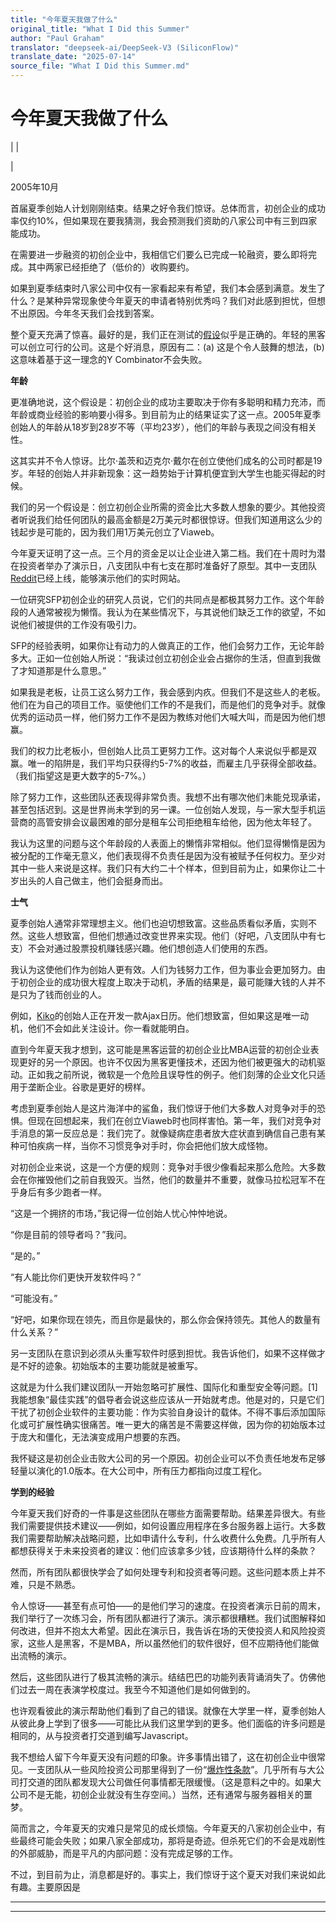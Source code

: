 ```yaml
---
title: "今年夏天我做了什么"
original_title: "What I Did this Summer"
author: "Paul Graham"
translator: "deepseek-ai/DeepSeek-V3 (SiliconFlow)"
translate_date: "2025-07-14"
source_file: "What I Did this Summer.md"
---
```


# 今年夏天我做了什么

| | [](index.html)  

| [](https://s.turbifycdn.com/aah/paulgraham/what-i-did-this-summer-11.gif)  

  

2005年10月  

首届夏季创始人计划刚刚结束。结果之好令我们惊讶。总体而言，初创企业的成功率仅约10%，但如果现在要我猜测，我会预测我们资助的八家公司中有三到四家能成功。  

在需要进一步融资的初创企业中，我相信它们要么已完成一轮融资，要么即将完成。其中两家已经拒绝了（低价的）收购要约。  

如果到夏季结束时八家公司中仅有一家看起来有希望，我们本会感到满意。发生了什么？是某种异常现象使今年夏天的申请者特别优秀吗？我们对此感到担忧，但想不出原因。今年冬天我们会找到答案。  

整个夏天充满了惊喜。最好的是，我们正在测试的[假设](hiring.html)似乎是正确的。年轻的黑客可以创立可行的公司。这是个好消息，原因有二：(a) 这是个令人鼓舞的想法，(b) 这意味着基于这一理念的Y Combinator不会失败。  

**年龄**  

更准确地说，这个假设是：初创企业的成功主要取决于你有多聪明和精力充沛，而年龄或商业经验的影响要小得多。到目前为止的结果证实了这一点。2005年夏季创始人的年龄从18岁到28岁不等（平均23岁），他们的年龄与表现之间没有相关性。  

这其实并不令人惊讶。比尔·盖茨和迈克尔·戴尔在创立使他们成名的公司时都是19岁。年轻的创始人并非新现象：这一趋势始于计算机便宜到大学生也能买得起的时候。  

我们的另一个假设是：创立初创企业所需的资金比大多数人想象的要少。其他投资者听说我们给任何团队的最高金额是2万美元时都很惊讶。但我们知道用这么少的钱起步是可能的，因为我们用1万美元创立了Viaweb。  

今年夏天证明了这一点。三个月的资金足以让企业进入第二档。我们在十周时为潜在投资者举办了演示日，八支团队中有七支在那时准备好了原型。其中一支团队[Reddit](http://reddit.com)已经上线，能够演示他们的实时网站。  

一位研究SFP初创企业的研究人员说，它们的共同点是都极其努力工作。这个年龄段的人通常被视为懒惰。我认为在某些情况下，与其说他们缺乏工作的欲望，不如说他们被提供的工作没有吸引力。  

SFP的经验表明，如果你让有动力的人做真正的工作，他们会努力工作，无论年龄多大。正如一位创始人所说：“我读过创立初创企业会占据你的生活，但直到我做了才知道那是什么意思。”  

如果我是老板，让员工这么努力工作，我会感到内疚。但我们不是这些人的老板。他们在为自己的项目工作。驱使他们工作的不是我们，而是他们的竞争对手。就像优秀的运动员一样，他们努力工作不是因为教练对他们大喊大叫，而是因为他们想赢。  

我们的权力比老板小，但创始人比员工更努力工作。这对每个人来说似乎都是双赢。唯一的陷阱是，我们平均只获得约5-7%的收益，而雇主几乎获得全部收益。（我们指望这是更大数字的5-7%。）  

除了努力工作，这些团队还表现得非常负责。我想不出有哪次他们未能兑现承诺，甚至包括迟到。这是世界尚未学到的另一课。一位创始人发现，与一家大型手机运营商的高管安排会议最困难的部分是租车公司拒绝租车给他，因为他太年轻了。  

我认为这里的问题与这个年龄段的人表面上的懒惰非常相似。他们显得懒惰是因为被分配的工作毫无意义，他们表现得不负责任是因为没有被赋予任何权力。至少对其中一些人来说是这样。我们只有大约二十个样本，但到目前为止，如果你让二十岁出头的人自己做主，他们会挺身而出。  

**士气**  

夏季创始人通常非常理想主义。他们也迫切想致富。这些品质看似矛盾，实则不然。这些人想致富，但他们想通过改变世界来实现。他们（好吧，八支团队中有七支）不会对通过股票投机赚钱感兴趣。他们想创造人们使用的东西。  

我认为这使他们作为创始人更有效。人们为钱努力工作，但为事业会更加努力。由于初创企业的成功很大程度上取决于动机，矛盾的结果是，最可能赚大钱的人并不是只为了钱而创业的人。  

例如，[Kiko](http://kiko.com)的创始人正在开发一款Ajax日历。他们想致富，但如果这是唯一动机，他们不会如此关注设计。你一看就能明白。  

直到今年夏天我才想到，这可能是黑客运营的初创企业比MBA运营的初创企业表现更好的另一个原因。也许不仅因为黑客更懂技术，还因为他们被更强大的动机驱动。正如我之前所说，微软是一个危险且误导性的例子。他们刻薄的企业文化只适用于垄断企业。谷歌是更好的榜样。  

考虑到夏季创始人是这片海洋中的鲨鱼，我们惊讶于他们大多数人对竞争对手的恐惧。但现在回想起来，我们在创立Viaweb时也同样害怕。第一年，我们对竞争对手消息的第一反应总是：我们完了。就像疑病症患者放大症状直到确信自己患有某种可怕疾病一样，当你不习惯竞争对手时，你会把他们放大成怪物。  

对初创企业来说，这是一个方便的规则：竞争对手很少像看起来那么危险。大多数会在你摧毁他们之前自我毁灭。当然，他们的数量并不重要，就像马拉松冠军不在乎身后有多少跑者一样。  

“这是一个拥挤的市场，”我记得一位创始人忧心忡忡地说。  

“你是目前的领导者吗？”我问。  

“是的。”  

“有人能比你们更快开发软件吗？”  

“可能没有。”  

“好吧，如果你现在领先，而且你是最快的，那么你会保持领先。其他人的数量有什么关系？”  

另一支团队在意识到必须从头重写软件时感到担忧。我告诉他们，如果不这样做才是不好的迹象。初始版本的主要功能就是被重写。  

这就是为什么我们建议团队一开始忽略可扩展性、国际化和重型安全等问题。[1] 我能想象“最佳实践”的倡导者会说这些应该从一开始就考虑。他是对的，只是它们干扰了初创企业软件的主要功能：作为实验自身设计的载体。不得不事后添加国际化或可扩展性确实很痛苦。唯一更大的痛苦是不需要这样做，因为你的初始版本过于庞大和僵化，无法演变成用户想要的东西。  

我怀疑这是初创企业击败大公司的另一个原因。初创企业可以不负责任地发布足够轻量以演化的1.0版本。在大公司中，所有压力都指向过度工程化。  

**学到的经验**  

今年夏天我们好奇的一件事是这些团队在哪些方面需要帮助。结果差异很大。有些我们需要提供技术建议——例如，如何设置应用程序在多台服务器上运行。大多数我们需要帮助解决战略问题，比如申请什么专利，什么收费什么免费。几乎所有人都想获得关于未来投资者的建议：他们应该拿多少钱，应该期待什么样的条款？  

然而，所有团队都很快学会了如何处理专利和投资者等问题。这些问题本质上并不难，只是不熟悉。  

令人惊讶——甚至有点可怕——的是他们学习的速度。在投资者演示日前的周末，我们举行了一次练习会，所有团队都进行了演示。演示都很糟糕。我们试图解释如何改进，但并不抱太大希望。因此在演示日，我告诉在场的天使投资人和风险投资家，这些人是黑客，不是MBA，所以虽然他们的软件很好，但不应期待他们能做出流畅的演示。  

然后，这些团队进行了极其流畅的演示。结结巴巴的功能列表背诵消失了。仿佛他们过去一周在表演学校度过。我至今不知道他们是如何做到的。  

也许观看彼此的演示帮助他们看到了自己的错误。就像在大学里一样，夏季创始人从彼此身上学到了很多——可能比从我们这里学到的更多。他们面临的许多问题是相同的，从与投资者打交道到编写Javascript。  

我不想给人留下今年夏天没有问题的印象。许多事情出错了，这在初创企业中很常见。一支团队从一些风险投资公司那里得到了一份“[爆炸性条款](http://www.ventureblog.com/articles/indiv/2003/000024.html)”。几乎所有与大公司打交道的团队都发现大公司做任何事情都无限缓慢。（这是意料之中的。如果大公司不是无能，初创企业就没有生存空间。）当然，还有通常与服务器相关的噩梦。  

简而言之，今年夏天的灾难只是常见的成长烦恼。今年夏天的八家初创企业中，有些最终可能会失败；如果八家全部成功，那将是奇迹。但杀死它们的不会是戏剧性的外部威胁，而是平凡的内部问题：没有完成足够的工作。  

不过，到目前为止，消息都是好的。事实上，我们惊讶于这个夏天对我们来说如此有趣。主要原因是

***  
  
---
